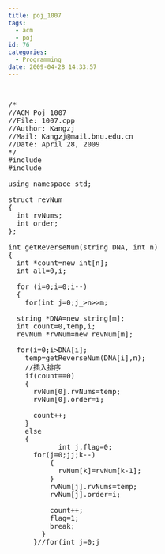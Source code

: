 ```yaml
---
title: poj_1007
tags:
  - acm
  - poj
id: 76
categories:
  - Programming
date: 2009-04-28 14:33:57
---
```


 
<pre lang="cpp">
/*
//ACM Poj 1007
//File: 1007.cpp
//Author: Kangzj
//Mail: Kangzj@mail.bnu.edu.cn
//Date: April 28, 2009
*/
#include<iostream>
#include<string>

using namespace std;

struct revNum
{
  int rvNums;
  int order;
};

int getReverseNum(string DNA, int n)
{
  int *count=new int[n];
  int all=0,i;

  for (i=0;i<n ;i++)
  {
    count[i]=0;
  }
  for(i=n-1;i>=0;i--)
  {
    for(int j=0;j_>n>>m;

  string *DNA=new string[m];
  int count=0,temp,i;
  revNum *rvNum=new revNum[m];

  for(i=0;i<m ;i++)
  {
    cin>>DNA[i];
    temp=getReverseNum(DNA[i],n);
    //插入排序
    if(count==0)
    {
      rvNum[0].rvNums=temp;
      rvNum[0].order=i;

      count++;
    }
    else
    {
            int j,flag=0;
      for(j=0;j<count ;j++)
      {
        if(temp<=rvNum[j].rvNums)
        {
          for(int k=count;k>j;k--)
          {
            rvNum[k]=rvNum[k-1];
          }
          rvNum[j].rvNums=temp;
          rvNum[j].order=i;

          count++;
          flag=1;
          break;
        }
      }//for(int j=0;j</count><count ;j++)
      if(flag==0)
      {
        rvNum[count].rvNums=temp;
        rvNum[count].order=i;

        count++;
      }

    }
    //输出结果

  }
  for(i=0;i<m;i++)
  {
    cout<<dna[rvNum[i].order]<<endl;
  }

  delete []DNA;
  delete []rvNum;

    return 0;
}
</pre></count></m>_</n></string></iostream></pre>
